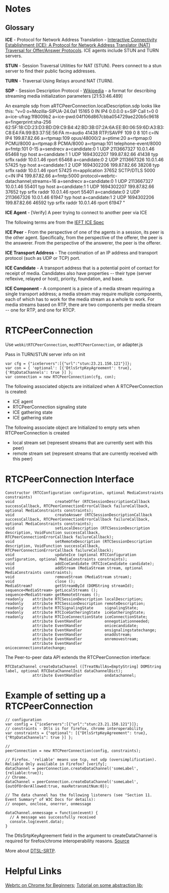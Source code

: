 Notes
=====

Glossary
--------

**ICE** - Protocol for Network Address Translation -
[Interactive Connectivity Establishment (ICE): A Protocol for Network Address Translator (NAT) Traversal for Offer/Answer Protocols](http://www.ietf.org/rfc/rfc5245.txt).
ICE agents include STUN and TURN servers.

**STUN** - Session Traversal Utilities for NAT (STUN).
Peers connect to a stun server to find their public facing
addresses.

**TURN** - Traversal Using Relays around NAT (TURN).

**SDP** - Session Description Protocol -
[Wikipedia](http://en.wikipedia.org/wiki/Session_Description_Protocol) - a format for
describing streaming media initialization parameters
[21:53:46.489]

An example sdp from aRTCPeerConnection.localDescription.sdp looks like this:
    "v=0
    o=Mozilla-SIPUA-24.0a1 15165 0 IN IP4 0.0.0.0
    s=SIP Call
    t=0 0
    a=ice-ufrag:1f8009b2
    a=ice-pwd:04f106d867cbba054729ae220b5c9618
    a=fingerprint:sha-256 62:5F:18:CD:23:D3:BD:D9:C9:B4:42:BD:3B:07:2A:6A:EE:B0:06:59:6D:A3:B3:C8:E4:FA:99:B3:37:5E:56:FA
    m=audio 41438 RTP/SAVPF 109 0 8 101
    c=IN IP4 199.87.82.66
    a=rtpmap:109 opus/48000/2
    a=ptime:20
    a=rtpmap:0 PCMU/8000
    a=rtpmap:8 PCMA/8000
    a=rtpmap:101 telephone-event/8000
    a=fmtp:101 0-15
    a=sendrecv
    a=candidate:0 1 UDP 2113667327 10.0.1.46 65468 typ host
    a=candidate:1 1 UDP 1694302207 199.87.82.66 41438 typ srflx raddr 10.0.1.46 rport 65468
    a=candidate:0 2 UDP 2113667326 10.0.1.46 57425 typ host
    a=candidate:1 2 UDP 1694302206 199.87.82.66 38208 typ srflx raddr 10.0.1.46 rport 57425
    m=application 37652 SCTP/DTLS 5000
    c=IN IP4 199.87.82.66
    a=fmtp:5000 protocol=webrtc-datachannel;streams=16
    a=sendrecv
    a=candidate:0 1 UDP 2113667327 10.0.1.46 55401 typ host
    a=candidate:1 1 UDP 1694302207 199.87.82.66 37652 typ srflx raddr 10.0.1.46 rport 55401
    a=candidate:0 2 UDP 2113667326 10.0.1.46 61947 typ host
    a=candidate:1 2 UDP 1694302206 199.87.82.66 46592 typ srflx raddr 10.0.1.46 rport 61947
    "

**ICE Agent** - \[Verify\] A peer trying to connect to
another peer via ICE

The following terms are from the [IEFT ICE Spec](http://www.ietf.org/rfc/rfc5245.txt)

**ICE Peer** - From the perspective of one of the agents in a session, its
peer is the other agent.  Specifically, from the perspective of
the offerer, the peer is the answerer.  From the perspective of
the answerer, the peer is the offerer.

**ICE Transport Address** - The combination of an IP address and transport
protocol (such as UDP or TCP) port.

**ICE Candidate** -  A transport address that is a potential point of contact
for receipt of media.  Candidates also have properties -- their
type (server reflexive, relayed or host), priority, foundation,
and base.

**ICE Component** - A component is a piece of a media stream requiring a
single transport address; a media stream may require multiple
components, each of which has to work for the media stream as a
whole to work.  For media streams based on RTP, there are two
components per media stream -- one for RTP, and one for RTCP.


RTCPeerConnection
=================

Use `webkitRTCPeerConnection`, `mozRTCPeerConnection`, or adapter.js

Pass in TURN/STUN server info on init

    var cfg = {"iceServers":[{"url":"stun:23.21.150.121"}]};
    var con = { 'optional': [{'DtlsSrtpKeyAgreement': true}, {'RtpDataChannels': true }] };
    var connection = new RTCPeerConnection(cfg, con);


The following associated objects are initialized when A RTCPeerConnection is created:

- ICE agent
- RTCPeerConnection signaling state
- ICE gathering state
- ICE gathering state

The following associate object are Initialized to empty sets when RTCPeerConnection is created

- local stream set (represent streams that are currently sent with this peer)
- remote stream set (represent streams that are currently received with this peer)

RTCPeerConnection Interface
===========================

    Constructor (RTCConfiguration configuration, optional MediaConstraints constraints)
    void                  createOffer (RTCSessionDescriptionCallback successCallback, RTCPeerConnectionErrorCallback failureCallback, optional MediaConstraints constraints);
    void                  createAnswer (RTCSessionDescriptionCallback successCallback, RTCPeerConnectionErrorCallback failureCallback, optional MediaConstraints constraints);
    void                  setLocalDescription (RTCSessionDescription description, VoidFunction successCallback, RTCPeerConnectionErrorCallback failureCallback);
    void                  setRemoteDescription (RTCSessionDescription description, VoidFunction successCallback, RTCPeerConnectionErrorCallback failureCallback);
    void                  updateIce (optional RTCConfiguration configuration, optional MediaConstraints constraints);
    void                  addIceCandidate (RTCIceCandidate candidate);
    void                  addStream (MediaStream stream, optional MediaConstraints constraints);
    void                  removeStream (MediaStream stream);
    void                  close ();
    MediaStream?          getStreamById (DOMString streamId);
    sequence<MediaStream> getLocalStreams ();
    sequence<MediaStream> getRemoteStreams ();
    readonly    attribute RTCSessionDescription localDescription;
    readonly    attribute RTCSessionDescription remoteDescription;
    readonly    attribute RTCSignalingState     signalingState;
    readonly    attribute RTCIceGatheringState  iceGatheringState;
    readonly    attribute RTCIceConnectionState iceConnectionState;
                attribute EventHandler          onnegotiationneeded;
                attribute EventHandler          onicecandidate;
                attribute EventHandler          onsignalingstatechange;
                attribute EventHandler          onaddstream;
                attribute EventHandler          onremovestream;
                attribute EventHandler          oniceconnectionstatechange;

The Peer-to-peer data API extends the RTCPeerConnection interface:

    RTCDataChannel createDataChannel ([TreatNullAs=EmptyString] DOMString label, optional RTCDataChannelInit dataChannelDict);
                attribute EventHandler          ondatachannel;

Example of setting up a RTCPeerConnection
=========================================
    // configuration
    var config = {"iceServers":[{"url":"stun:23.21.150.121"}]};
    // constraints - Dtls is for firefox, chrome interoperability
    var constraints = {"optional": [{"DtlsSrtpKeyAgreement": true}, {"RtpDataChannels": true }] };

    //
    peerConnection = new RTCPeerConnection(config, constraints);

    // Firefox. 'reliable' means use tcp, not udp (oversimplification). Reliable Only available in Firefox? [verify];
    dataChannel = peerConnection.createDataChannel('someLabel', {reliable:true});
    // Chrome.
    dataChannel = peerConnection.createDataChannel('someLabel', {outOfOrderAllowed:true, maxRetransmitNum:0});

    // The data channel has the following listeners (see "Section 11. Event Summary" of W3C Docs for details):
    // onopen, onclose, onerror, onmessage

    dataChannel.onmessage = function(event) {
      // A message was successfully received
      console.log(event.data);
    }

The DtlsSrtpKeyAgreement field in the argument to
createDataChannel is required for firefox/chrome
interoperability reasons. [Source](http://www.webrtc.org/interop)

More about [DTSL-SRTP](http://tools.ietf.org/html/draft-ietf-avt-dtls-srtp-07).

Helpful Links
=============
[Webrtc on Chrome for Beginners](https://webrtc-experiment.appspot.com/docs/rtc-datachannel-for-beginners.html);
[Tutorial on some abstraction lib](https://webrtc-experiment.appspot.com/docs/how-to-use-rtcdatachannel.html);



